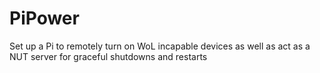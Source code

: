 # PiPower
Set up a Pi to remotely turn on WoL incapable devices as well as act as a NUT server for graceful shutdowns and restarts
